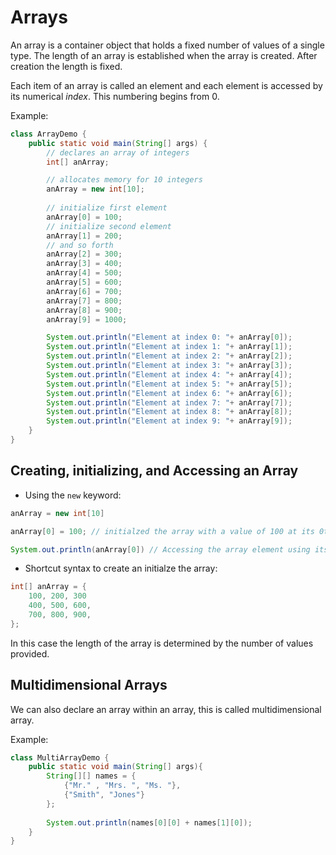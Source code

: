 # Arrays

An array is a container object that holds a fixed number of values of a single type. 
The length of an array is established when the array is created. After creation the length is fixed.

Each item of an array is called an element and each element is accessed by its numerical *index*. This numbering begins from 0. 

Example: 
```java 
class ArrayDemo {
    public static void main(String[] args) {
        // declares an array of integers
        int[] anArray;

        // allocates memory for 10 integers
        anArray = new int[10];
           
        // initialize first element
        anArray[0] = 100;
        // initialize second element
        anArray[1] = 200;
        // and so forth
        anArray[2] = 300;
        anArray[3] = 400;
        anArray[4] = 500;
        anArray[5] = 600;
        anArray[6] = 700;
        anArray[7] = 800;
        anArray[8] = 900;
        anArray[9] = 1000;

        System.out.println("Element at index 0: "+ anArray[0]);
        System.out.println("Element at index 1: "+ anArray[1]);
        System.out.println("Element at index 2: "+ anArray[2]);
        System.out.println("Element at index 3: "+ anArray[3]);
        System.out.println("Element at index 4: "+ anArray[4]);
        System.out.println("Element at index 5: "+ anArray[5]);
        System.out.println("Element at index 6: "+ anArray[6]);
        System.out.println("Element at index 7: "+ anArray[7]);
        System.out.println("Element at index 8: "+ anArray[8]);
        System.out.println("Element at index 9: "+ anArray[9]);
    }
} 
```
## Creating, initializing, and Accessing an Array

- Using the `new` keyword:

 ```java 
 anArray = new int[10]
 ```

```java 
anArray[0] = 100; // initialzed the array with a value of 100 at its 0th position.
```

```java 
System.out.println(anArray[0]) // Accessing the array element using its index.
```

- Shortcut syntax to create an initialze the array: 
```java 
int[] anArray = {
    100, 200, 300
    400, 500, 600, 
    700, 800, 900, 
};
```
In this case the length of the array is determined by the number of values provided.

## Multidimensional Arrays

We can also declare an array within an array, this is called multidimensional array.

Example: 
```java 
class MultiArrayDemo {
    public static void main(String[] args){
        String[][] names = {
            {"Mr." , "Mrs. ", "Ms. "},
            {"Smith", "Jones"}
        };
        
        System.out.println(names[0][0] + names[1][0]);
    }
}
```

